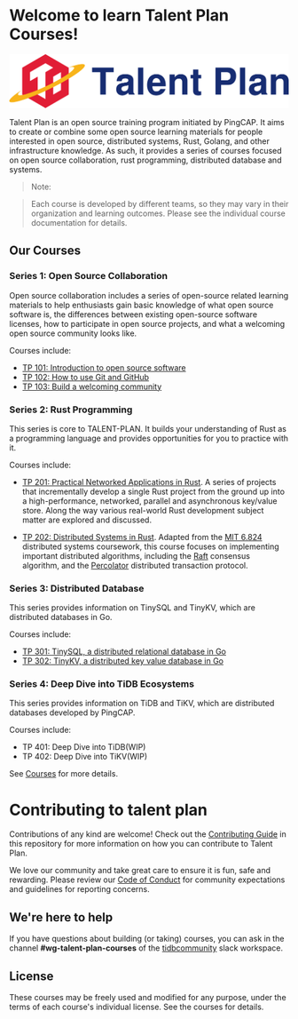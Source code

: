 # Welcome to learn Talent Plan Courses!

![Talent Plan Logo](media/talent-plan-logo.png)

Talent Plan is an open source training program initiated by PingCAP. It aims to create or combine some open source learning materials for people interested in open source, distributed systems, Rust, Golang, and other infrastructure knowledge. As such, it provides a series of courses focused on open source collaboration, rust programming, distributed database and systems.

> Note:

> Each course is developed by different teams, so they may vary in their organization and learning outcomes. Please see the individual course documentation for details.

## Our Courses

### Series 1: Open Source Collaboration

Open source collaboration includes a series of open-source related learning materials to help  enthusiasts gain basic knowledge of what open source software is, the differences between existing open-source software licenses, how to participate in open source projects, and what a welcoming open source community looks like. 

Courses include:

- [TP 101: Introduction to open source software](courses/tp101-intro-to-oss.md)
- [TP 102: How to use Git and GitHub](courses/tp102-how-to-use-git-github.md)
- [TP 103: Build a welcoming community](courses/tp103-open-source-community.md)

### Series 2: Rust Programming

This series is core to TALENT-PLAN. It builds your understanding of Rust as a programming language and provides opportunities for you to practice with it.

Courses include:

- [TP 201: Practical Networked Applications in Rust](courses/rust/README.md). A series of projects that incrementally develop a single Rust project from the ground up into a high-performance, networked, parallel and asynchronous key/value store. Along the way various real-world Rust development subject matter are explored and discussed.

- [TP 202: Distributed Systems in Rust](courses/dss/README.md). Adapted from the [MIT 6.824](http://nil.csail.mit.edu/6.824/2017/index.html) distributed systems coursework, this course focuses on implementing important distributed algorithms, including the [Raft](https://raft.github.io/) consensus algorithm, and the [Percolator](https://storage.googleapis.com/pub-tools-public-publication-data/pdf/36726.pdf) distributed transaction protocol.

### Series 3: Distributed Database 

This series provides information on TinySQL and TinyKV, which are distributed databases in Go.

Courses include:

- [TP 301: TinySQL, a distributed relational database in Go](https://github.com/pingcap-incubator/tinysql)
- [TP 302: TinyKV, a distributed key value database in Go](https://github.com/pingcap-incubator/tinykv) 

### Series 4: Deep Dive into TiDB Ecosystems 

This series provides information on TiDB and TiKV, which are distributed databases developed by PingCAP.

Courses include:

- TP 401: Deep Dive into TiDB(WIP)
- TP 402: Deep Dive into TiKV(WIP)


See [Courses](courses/README.md) for more details.

# Contributing to talent plan

Contributions of any kind are welcome! Check out the [Contributing Guide](CONTRIBUTING.md) in this repository for more information on how you can contribute to Talent Plan. 

We love our community and take great care to ensure it is fun, safe and rewarding. Please review our [Code of Conduct](/CODE_OF_CONDUCT.md) for community expectations and guidelines for reporting concerns.


## We're here to help

If you have questions about building (or taking) courses, you can ask in the channel **#wg-talent-plan-courses** of the [tidbcommunity](https://pingcap.com/tidbslack/) slack workspace.

## License

These courses may be freely used and modified for any purpose, under the terms of each course's individual license. See the courses for details.
